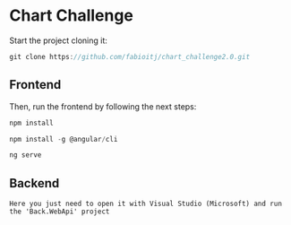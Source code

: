 # Chart Challenge

Start the project cloning it:
```js
git clone https://github.com/fabioitj/chart_challenge2.0.git
```
## Frontend
Then, run the frontend by following the next steps:
```js
npm install
```
```js
npm install -g @angular/cli
```
```js
ng serve
```

## Backend
`Here you just need to open it with Visual Studio (Microsoft) and run the 'Back.WebApi' project`
